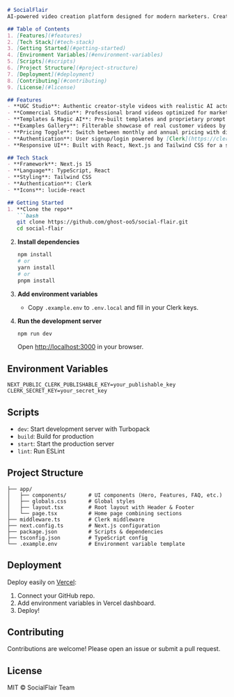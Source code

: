 ````markdown
# SocialFlair
AI-powered video creation platform designed for modern marketers. Create professional UGC and commercial video ads in minutes, not weeks, with advanced AI technology.

## Table of Contents
1. [Features](#features)
2. [Tech Stack](#tech-stack)
3. [Getting Started](#getting-started)
4. [Environment Variables](#environment-variables)
5. [Scripts](#scripts)
6. [Project Structure](#project-structure)
7. [Deployment](#deployment)
8. [Contributing](#contributing)
9. [License](#license)

## Features
- **UGC Studio**: Authentic creator-style videos with realistic AI actors and environments.
- **Commercial Studio**: Professional brand videos optimized for marketing ROI.
- **Templates & Magic AI**: Pre-built templates and proprietary prompt optimization for superior video quality.
- **Examples Gallery**: Filterable showcase of real customer videos by category (UGC, Commercial, Product Demos).
- **Pricing Toggle**: Switch between monthly and annual pricing with discounts.
- **Authentication**: User signup/login powered by [Clerk](https://clerk.com).
- **Responsive UI**: Built with React, Next.js and Tailwind CSS for a seamless experience on all devices.

## Tech Stack
- **Framework**: Next.js 15  
- **Language**: TypeScript, React  
- **Styling**: Tailwind CSS  
- **Authentication**: Clerk  
- **Icons**: lucide-react  

## Getting Started
1. **Clone the repo**  
   ```bash
   git clone https://github.com/ghost-oo5/social-flair.git
   cd social-flair
````

2. **Install dependencies**

   ```bash
   npm install
   # or
   yarn install
   # or
   pnpm install
   ```

3. **Add environment variables**

   * Copy `.example.env` to `.env.local` and fill in your Clerk keys.

4. **Run the development server**

   ```bash
   npm run dev
   ```

   Open [http://localhost:3000](http://localhost:3000) in your browser.

## Environment Variables

```env
NEXT_PUBLIC_CLERK_PUBLISHABLE_KEY=your_publishable_key
CLERK_SECRET_KEY=your_secret_key
```

## Scripts

* `dev`: Start development server with Turbopack
* `build`: Build for production
* `start`: Start the production server
* `lint`: Run ESLint

## Project Structure

```
├── app/
│   ├── components/       # UI components (Hero, Features, FAQ, etc.)
│   ├── globals.css       # Global styles
│   ├── layout.tsx        # Root layout with Header & Footer
│   └── page.tsx          # Home page combining sections
├── middleware.ts         # Clerk middleware
├── next.config.ts        # Next.js configuration
├── package.json          # Scripts & dependencies
├── tsconfig.json         # TypeScript config
└── .example.env          # Environment variable template
```

## Deployment

Deploy easily on [Vercel](https://vercel.com):

1. Connect your GitHub repo.
2. Add environment variables in Vercel dashboard.
3. Deploy!

## Contributing

Contributions are welcome! Please open an issue or submit a pull request.

## License

MIT © SocialFlair Team

```
```
